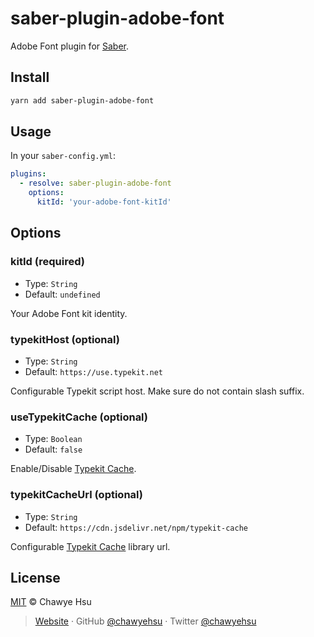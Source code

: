 # saber-plugin-adobe-font

Adobe Font plugin for [Saber](https://saber.land/).

## Install

```bash
yarn add saber-plugin-adobe-font
```

## Usage

In your `saber-config.yml`:

```yml
plugins:
  - resolve: saber-plugin-adobe-font
    options:
      kitId: 'your-adobe-font-kitId'
```

## Options

### kitId (required)

- Type: `String`
- Default: `undefined`

Your Adobe Font kit identity.

### typekitHost (optional)

- Type: `String`
- Default: `https://use.typekit.net`

Configurable Typekit script host. Make sure do not contain slash suffix.

### useTypekitCache (optional)

- Type: `Boolean`
- Default: `false`

Enable/Disable [Typekit Cache].

### typekitCacheUrl (optional)

- Type: `String`
- Default: `https://cdn.jsdelivr.net/npm/typekit-cache`

Configurable [Typekit Cache] library url.

## License

[MIT](LICENSE) © Chawye Hsu

> [Website](https://chawyehsu.com) · GitHub [@chawyehsu](https://github.com/chawyehsu) · Twitter [@chawyehsu](https://twitter.com/chawyehsu)


[Typekit Cache]: https://github.com/morris/typekit-cache

